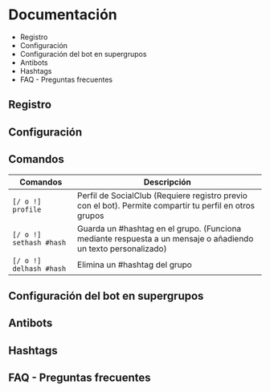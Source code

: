# Documentación
- Registro
- Configuración
- Configuración del bot en supergrupos
- Antibots
- Hashtags
- FAQ - Preguntas frecuentes

## Registro

## Configuración

## Comandos

| Comandos | Descripción |
| -------- | ----------- |
| `[/ o !] profile` | Perfil de SocialClub (Requiere registro previo con el bot). Permite compartir tu perfil en otros grupos |
| `[/ o !] sethash #hash` | Guarda un #hashtag en el grupo. (Funciona mediante respuesta a un mensaje o añadiendo un texto personalizado) |
| `[/ o !] delhash #hash` | Elimina un #hashtag del grupo |

## Configuración del bot en supergrupos

## Antibots

## Hashtags

## FAQ - Preguntas frecuentes
